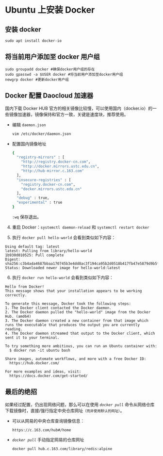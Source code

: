 # Ubuntu 上安装 Docker

## 安装 docker

```shell
sudo apt install docker-io
```


## 将当前用户添加至 docker 用户组

  ```shell
  sudo groupadd docker #确保docker用户组的存在
  sudo gpasswd -a $USER docker #将当前用户添加至docker用户组
  newgrp docker #更新docker用户组
  ```

## Docker 配置 Daocloud 加速器

国内下载 Docker HUB 官方的相关镜像比较慢，可以使用国内（docker.io）的一些镜像加速器，镜像保持和官方一致，关键是速度块，推荐使用。

- 编辑 `daemon.json`

  ```sh
  vim /etc/docker/daemon.json
  ```
- 配置国内镜像地址

  ```sh
  {
    "registry-mirrors" : [
      "http://registry.docker-cn.com",
      "http://docker.mirrors.ustc.edu.cn",
      "http://hub-mirror.c.163.com"
    ],
    "insecure-registries" : [
      "registry.docker-cn.com",
      "docker.mirrors.ustc.edu.cn"
    ],
    "debug" : true,
    "experimental" : true
  }
  ```

  `:wq` 保存退出。

4. 重启 Docker：`systemctl daemon-reload` 和 `systemctl restart docker`

5. 执行 `docker pull hello-world` 会看到类似如下内容：

  ```
  Using default tag: latest
  latest: Pulling from library/hello-world
  1b930d010525: Pull complete 
  Digest: sha256:c3b4ada4687bbaa170745b3e4dd8ac3f194ca95b2d0518b417fb47e5879d9b5f
  Status: Downloaded newer image for hello-world:latest
  ```

6. 执行 `docker run hello-world` 会看到类似如下内容：

  ```
  Hello from Docker!
  This message shows that your installation appears to be working correctly.

  To generate this message, Docker took the following steps:
  1. The Docker client contacted the Docker daemon.
  2. The Docker daemon pulled the "hello-world" image from the Docker Hub. (amd64)
  3. The Docker daemon created a new container from that image which runs the executable that produces the output you are currently reading.
  4. The Docker daemon streamed that output to the Docker client, which sent it to your terminal.

  To try something more ambitious, you can run an Ubuntu container with:
    $ docker run -it ubuntu bash

  Share images, automate workflows, and more with a free Docker ID:
    https://hub.docker.com/

  For more examples and ideas, visit:
    https://docs.docker.com/get-started/
   ```


## 最后的绝招

如果经过配置，仍出现网络问题，那么可以在使用 *`docker pull`* 命令从网络仓库下载镜像时，直接/强行指定中央仓库网址<small>（而非使用默认的网址）</small>。

- 可以从网易的中央仓库查询镜像信息：

  ```
  https://c.163.com/hub#/home
  ```

- *`docker pull`* 手动指定网易的仓库网址 

  ```shell
  docker pull hub.c.163.com/library/redis:alpine
  ```

